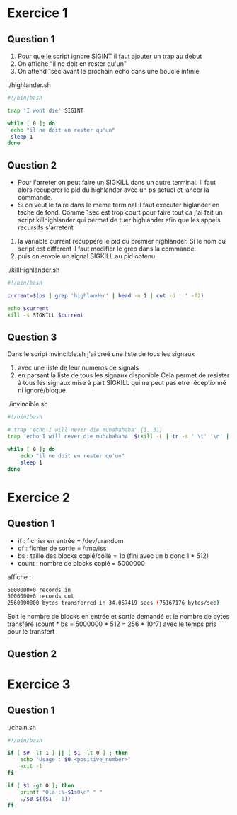 # Exercice 1

## Question 1

1. Pour que le script ignore SIGINT il faut ajouter un trap au debut
2. On affiche "il ne doit en rester qu'un" 
3. On attend 1sec avant le prochain echo dans une boucle infinie

./highlander.sh
```bash
#!/bin/bash

trap 'I wont die' SIGINT

while [ 0 ]; do
 echo "il ne doit en rester qu'un"
 sleep 1
done
```

## Question 2

- Pour l'arreter on peut faire un SIGKILL dans un autre terminal.
Il faut alors recuperer le pid du highlander avec un ps actuel et lancer la commande.
- Si on veut le faire dans le meme terminal il faut executer higlander en tache de fond. Comme 1sec est trop court pour faire tout ca j'ai fait un script killhighlander qui permet de tuer highlander afin que les appels recursifs s'arretent

1. la variable current recuppere le pid du premier highlander.
Si le nom du script est different il faut modifier le grep dans la commande.
2. puis on envoie un signal SIGKILL au pid obtenu

./killHighlander.sh
```bash
#!/bin/bash

current=$(ps | grep 'highlander' | head -n 1 | cut -d ' ' -f2)

echo $current
kill -s SIGKILL $current
```

## Question 3

Dans le script invincible.sh j'ai créé une liste de tous les signaux 
1. avec une liste de leur numeros de signals
2. en parsant la liste de tous les signaux disponible
Cela permet de résister à tous les signaux mise à part SIGKILL qui ne peut pas etre réceptionné ni ignoré/bloqué.

./invincible.sh
```bash
#!/bin/bash

# trap 'echo I will never die muhahahaha' {1..31}
trap 'echo I will never die muhahahaha' $(kill -L | tr -s ' \t' '\n' | grep SIG | tr '\n' ' ')

while [ 0 ]; do
	echo "il ne doit en rester qu'un"
	sleep 1
done

```

# Exercice 2

## Question 1

- if : fichier en entrée = /dev/urandom
- of : fichier de sortie = /tmp/iss
- bs : taille des blocks copié/collé = 1b (fini avec un b donc 1 * 512)
- count : nombre de blocks copié = 5000000

affiche : 
```bash
5000000+0 records in
5000000+0 records out
2560000000 bytes transferred in 34.057419 secs (75167176 bytes/sec)
```

Soit le nombre de blocks en entrée et sortie demandé 
et le nombre de bytes transféré (count * bs = 5000000 * 512 = 256 * 10^7) avec le temps pris pour le transfert

## Question 2


# Exercice 3

## Question 1

./chain.sh
```bash
#!/bin/bash

if [ $# -lt 1 ] || [ $1 -lt 0 ] ; then
	echo "Usage : $0 <positive_number>"
	exit -1
fi

if [ $1 -gt 0 ]; then
	printf "Ola :%-$1s0\n" " " 
	./$0 $(($1 - 1))
fi
```